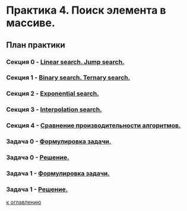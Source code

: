 # Практика 4. Поиск элемента в массиве.

## План практики

### Секция 0 - [Linear search. Jump search.](md/0.md)
### Секция 1 - [Binary search. Ternary search.](md/1.md)
### Секция 2 - [Exponential search.](md/2.md)
### Секция 3 - [Interpolation search.](md/3.md)
### Секция 4 - [Сравнение производительности алгоритмов.](md/4.md)
### Задача 0 - [Формулировка задачи.](md/5.md)
### Задача 0 - [Решение.](md/6.md)
### Задача 1 - [Формулировка задачи.](md/7.md)
### Задача 1 - [Решение.](md/8.md)

[к оглавлению](../../TOC.md)
